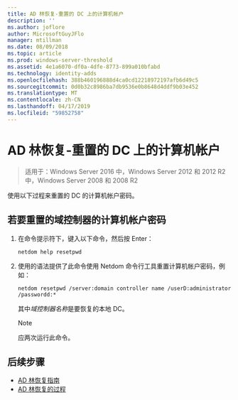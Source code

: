 ```yaml
---
title: AD 林恢复-重置的 DC 上的计算机帐户
description: ''
ms.author: joflore
author: MicrosoftGuyJFlo
manager: mtillman
ms.date: 08/09/2018
ms.topic: article
ms.prod: windows-server-threshold
ms.assetid: 4e1a6070-df0a-4dfe-8773-899a010bfabd
ms.technology: identity-adds
ms.openlocfilehash: 388b460196888d4ca0cd12218972197afb6d49c5
ms.sourcegitcommit: 0d0b32c8986ba7db9536e0b8648d4ddf9b03e452
ms.translationtype: MT
ms.contentlocale: zh-CN
ms.lasthandoff: 04/17/2019
ms.locfileid: "59852758"
---
```

# <a name="ad-forest-recovery---resetting-the-computer-account-on-the-dc"></a>AD 林恢复-重置的 DC 上的计算机帐户

>适用于：Windows Server 2016 中，Windows Server 2012 和 2012 R2 中，Windows Server 2008 和 2008 R2

 使用以下过程来重置的 DC 的计算机帐户密码。 
  
## <a name="to-reset-the-computer-account-password-of-the-domain-controller"></a>若要重置的域控制器的计算机帐户密码  

1. 在命令提示符下，键入以下命令，然后按 Enter：  

   ```
   netdom help resetpwd  
   ```
  
2. 使用的语法提供了此命令使用 Netdom 命令行工具重置计算机帐户密码，例如：  

   ```
   netdom resetpwd /server:domain controller name /userD:administrator /passwordd:*  
   ```  
  
    其中*域控制器名称*是要恢复的本地 DC。 
  
   > [!NOTE]
   > 应两次运行此命令。
  
## <a name="next-steps"></a>后续步骤

- [AD 林恢复指南](AD-Forest-Recovery-Guide.md)
- [AD 林恢复的过程](AD-Forest-Recovery-Procedures.md)
